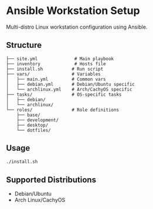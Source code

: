 # Ansible Workstation Setup

Multi-distro Linux workstation configuration using Ansible.

## Structure
```
├── site.yml              # Main playbook
├── inventory             # Hosts file
├── install.sh           # Run script
├── vars/                # Variables
│   ├── main.yml         # Common vars
│   ├── debian.yml       # Debian/Ubuntu specific
│   └── archlinux.yml    # Arch/CachyOS specific
├── tasks/               # OS-specific tasks
│   ├── debian/
│   └── archlinux/
└── roles/               # Role definitions
    ├── base/
    ├── development/
    ├── desktop/
    └── dotfiles/
```

## Usage
```bash
./install.sh
```

## Supported Distributions
- Debian/Ubuntu
- Arch Linux/CachyOS